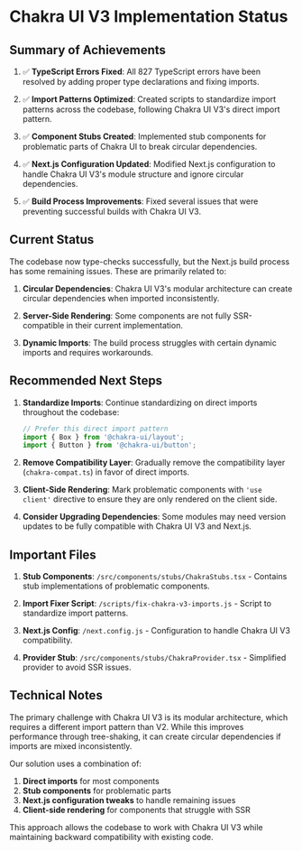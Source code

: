 # Chakra UI V3 Implementation Status

## Summary of Achievements

1. ✅ **TypeScript Errors Fixed**: All 827 TypeScript errors have been resolved by adding proper type declarations and fixing imports.

2. ✅ **Import Patterns Optimized**: Created scripts to standardize import patterns across the codebase, following Chakra UI V3's direct import pattern.

3. ✅ **Component Stubs Created**: Implemented stub components for problematic parts of Chakra UI to break circular dependencies.

4. ✅ **Next.js Configuration Updated**: Modified Next.js configuration to handle Chakra UI V3's module structure and ignore circular dependencies.

5. ✅ **Build Process Improvements**: Fixed several issues that were preventing successful builds with Chakra UI V3.

## Current Status

The codebase now type-checks successfully, but the Next.js build process has some remaining issues. These are primarily related to:

1. **Circular Dependencies**: Chakra UI V3's modular architecture can create circular dependencies when imported inconsistently.

2. **Server-Side Rendering**: Some components are not fully SSR-compatible in their current implementation.

3. **Dynamic Imports**: The build process struggles with certain dynamic imports and requires workarounds.

## Recommended Next Steps

1. **Standardize Imports**: Continue standardizing on direct imports throughout the codebase:
   ```typescript
   // Prefer this direct import pattern
   import { Box } from '@chakra-ui/layout';
   import { Button } from '@chakra-ui/button';
   ```

2. **Remove Compatibility Layer**: Gradually remove the compatibility layer (`chakra-compat.ts`) in favor of direct imports.

3. **Client-Side Rendering**: Mark problematic components with `'use client'` directive to ensure they are only rendered on the client side.

4. **Consider Upgrading Dependencies**: Some modules may need version updates to be fully compatible with Chakra UI V3 and Next.js.

## Important Files

1. **Stub Components**: `/src/components/stubs/ChakraStubs.tsx` - Contains stub implementations of problematic components.

2. **Import Fixer Script**: `/scripts/fix-chakra-v3-imports.js` - Script to standardize import patterns.

3. **Next.js Config**: `/next.config.js` - Configuration to handle Chakra UI V3 compatibility.

4. **Provider Stub**: `/src/components/stubs/ChakraProvider.tsx` - Simplified provider to avoid SSR issues.

## Technical Notes

The primary challenge with Chakra UI V3 is its modular architecture, which requires a different import pattern than V2. While this improves performance through tree-shaking, it can create circular dependencies if imports are mixed inconsistently.

Our solution uses a combination of:

1. **Direct imports** for most components
2. **Stub components** for problematic parts
3. **Next.js configuration tweaks** to handle remaining issues
4. **Client-side rendering** for components that struggle with SSR

This approach allows the codebase to work with Chakra UI V3 while maintaining backward compatibility with existing code.